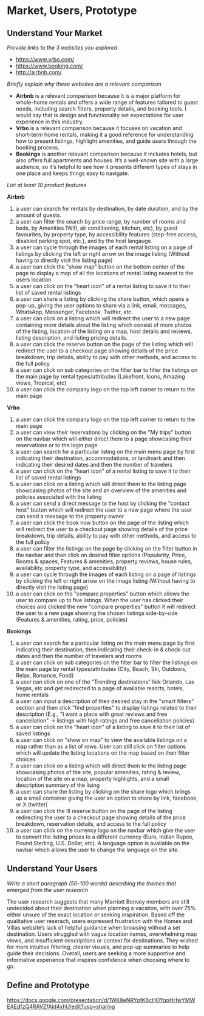 # Market, Users, Prototype

## Understand Your Market
*Provide links to the 3 websites you explored* 
 - https://www.vrbo.com/
 - https://www.booking.com/
 - http://airbnb.com/



*Briefly explain why these websites are a relevant comparison* 
- **Airbnb** is a relevant comparison because it is a major platform for whole-home rentals and offers a wide range of features tailored to guest needs, including search filters, property details, and booking tools. I would say that is design and functionality set expectations for user experience in this industry.
- **Vrbo** is a relevant comparison because it focuses on vacation and short-term home rentals, making it a good reference for understanding how to present listings, highlight amenities, and guide users through the booking process.
- **Bookings** is another relevant comparison because it includes hotels, but also offers full apartments and houses. It’s a well-known site with a large audience, so it’s helpful to see how it presents different types of stays in one place and keeps things easy to navigate.
    
*List at least 10 product features*

**Airbnb**

1. a user can search for rentals by destination, by date duration, and by the amount of guests.
2. a user can filter the search by price range, by number of rooms and beds, by Amenities (Wifi, air conditioning, kitchen, etc), by guest favourites, by property type, by accessibility features (step-free access, disabled parking spot, etc.), and by the host langauge.
3. a user can cycle through the images of each rental listing on a page of listings by clicking the left or right arrow on the image listing (Without having to directly visit the listing page)
4. a user can click the "show map" button on the bottom center of the page to display a map of all the locations of rental listing nearest to the users location
5. a user can click on the "heart icon" of a rental listing to save it to their list of saved rental listings
6. a user can share a listing by clicking the share button, which opens a pop-up, giving the user options to share via a link, email, messages, WhatsApp, Messenger, Facebook, Twitter, etc.
7. a user can click on a listing which will redirect the user to a new page containing more details about the listing which consist of more photos of the listing, location of the listing on a map, host details and reviews, listing description, and listing pricing details.
8. a user can click the reserve button on the page of the listing which will redirect the user to a checkout page showing details of the price breakdown, trip details, ability to pay with other methods, and access to the full policy
9. a user can click on sub categories on the filter bar to filter the listings on the main page by rental types/attributes (Lakefront, Icons, Amazing views, Tropical, etc)
10. a user can click the company logo on the top left corner to return to the main page

 **Vrbo**

 1. a user can click the company logo on the top left corner to return to the main page
 2. a user can view their reservations by clicking on the "My trips" button on the navbar which will either direct them to a page showcasing their reservations or to the login page
 3. a user can search for a particular listing on the main menu page by first indicating their destination, accommodations, or landmark and then indicating their desired dates and then the number of travelers
 4. a user can click on the "heart icon" of a rental listing to save it to their list of saved rental listings
 5. a user can click on a listing which will direct them to the listing page showcasing photos of the site and an overview of the amenities and policies associated with the listing
 6. a user can send a direct message to the host by clicking the "contact host" button which will redirect the user to a new page where the user can send a message to the property owner
 7. a user can click the book now button on the page of the listing which will redirect the user to a checkout page showing details of the price breakdown, trip details, ability to pay with other methods, and access to the full policy 
 8. a user can filter the listings on the page by clicking on the filter button in the navbar and then click on desired filter options (Popularity, Price, Rooms & spaces, Features & amenities, property reviews, house rules, availability, property type, and accessibility)
 9. a user can cycle through the images of each listing on a page of listings by clicking the left or right arrow on the image listing (Without having to directly visit the listing page)
 10. a user can click on the "compare properties" button which allows the user to compare up to five listings. When the user has clicked their choices and clicked the new "compare properties" button it will redirect the user to a new page showing the chosen listings side-by-side (Features & amenities, rating, price, policies)

 **Bookings**

 1. a user can search for a particular listing on the main menu page by first indicating their destination, then indicating their check-in & check-out dates and then the number of travelers and rooms
 2. a user can click on sub categories on the filter bar to filter the listings on the main page by rental types/attributes (City, Beach, Ski, Outdoors, Relax, Romance, Food)
 3. a user can click on one of the "Trending destinations" liek Orlando, Las Vegas, etc and get redirected to a page of available resorts, hotels, home rentals
 4. a user can input a description of their desired stay in the "smart filters" section and then click "find properties" to display listings related to their description (E.g., "I want a place with great reviews and free cancellation" -> listings with high ratings and free cancellation policies)
 5. a user can click on the "heart icon" of a listing to save it to their list of saved listings
 6. a user can click on "show on map" to view the available listings on a map rather than as a list of rows. User can still click on filter options which will update the listing locations on the map based on their filter choices
 7. a user can click on a listing which will direct them to the listing page showcasing photos of the site, popular amenities, rating & review, location of the site on a map, property highlights, and a small description summary of the lising
 8. a user can share the listing by clicking on the share logo which brings up a small container giving the user an option to share by link, facebook, or X (twitter)
 9. a user can click the Ill reserve button on the page of the listing redirecting the user to a checkout page showing details of the price breakdown, reservation details, and access to the full policy
 10. a user can click on the currency logo on the navbar which give the user to convert the listing prices to a different currency (Euro, Indian Rupee, Pound Sterling, U.S. Dollar, etc). A language option is available on the navbar which allows the user to change the language on the site.

## Understand Your Users
*Write a short paragraph (50-100 words) describing the themes that emerged from the user research*

The user research suggests that many Marriott Bonvoy members are still undecided about their destination when planning a vacation, with over 75% either unsure of the exact location or seeking inspiration. Based off the qualitative user reserach, users expressed frustration with the Homes and Villas website’s lack of helpful guidance when browsing without a set destination. Users struggled with vague location names, overwhelming map views, and insufficient descriptions or context for destinations. They wished for more intuitive filtering, clearer visuals, and pop-up summaries to help guide their decisions. Overall, users are seeking a more supportive and informative experience that inspires confidence when choosing where to go.

## Define and Prototype

https://docs.google.com/presentation/d/1WK8eNRYptK6cHOYqoHHwYMWEAEdfzQ4RAVZfAld4xhU/edit?usp=sharing

